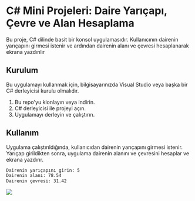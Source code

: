 
# C# Mini Projeleri: Daire Yarıçapı, Çevre ve Alan Hesaplama

Bu proje, C# dilinde basit bir konsol uygulamasıdır. Kullanıcının dairenin yarıçapını girmesi istenir ve ardından dairenin alanı ve çevresi hesaplanarak ekrana yazdırılır

## Kurulum

Bu uygulamayı kullanmak için, bilgisayarınızda Visual Studio veya başka bir C# derleyicisi kurulu olmalıdır.

1. Bu repo'yu klonlayın veya indirin.
2. C# derleyicisi ile projeyi açın.
3. Uygulamayı derleyin ve çalıştırın.

## Kullanım

Uygulama çalıştırıldığında, kullanıcıdan dairenin yarıçapını girmesi istenir. Yarıçap girildikten sonra, uygulama dairenin alanını ve çevresini hesaplar ve ekrana yazdırır.

```bash
Dairenin yarıçapını girin: 5
Dairenin alanı: 78.54
Dairenin çevresi: 31.42
```

![](https://cdn.discordapp.com/attachments/776863855976382504/1078466277791776819/Bilp224_Hafta2_Lab01_MaGc9pdHRE.png)

